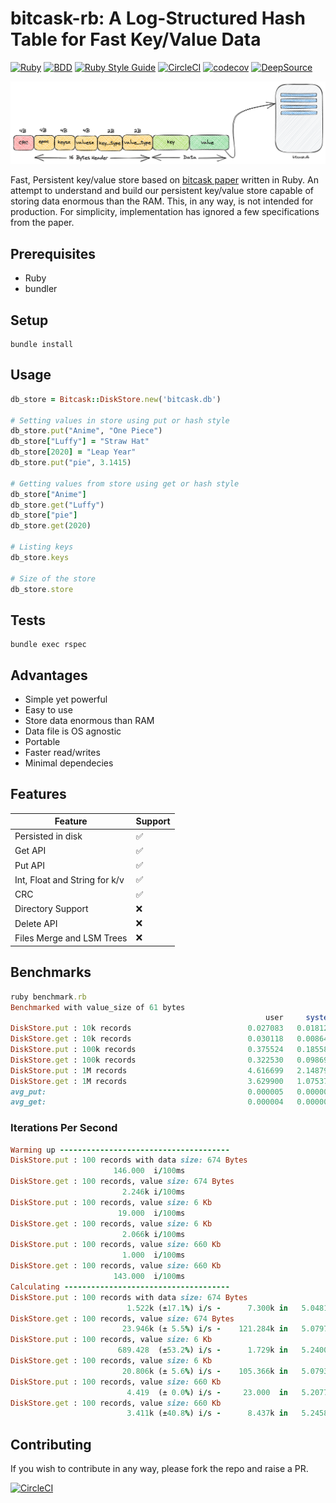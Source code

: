 # bitcask-rb: A Log-Structured Hash Table for Fast Key/Value Data

[![Ruby](https://img.shields.io/badge/ruby-3.1.1-brightgreen)](https://www.ruby-lang.org/en/)
[![BDD](https://img.shields.io/badge/rspec-3.1-green)](https://rspec.info/)
[![Ruby Style Guide](https://img.shields.io/badge/code%20style-rubocop-red)](https://github.com/rubocop/rubocop)
[![CircleCI](https://dl.circleci.com/status-badge/img/gh/dineshgowda24/bitcask-rb/tree/main.svg?style=shield)](https://dl.circleci.com/status-badge/redirect/gh/dineshgowda24/bitcask-rb/tree/main)
[![codecov](https://codecov.io/gh/dineshgowda24/bitcask-rb/branch/main/graph/badge.svg?token=HY8IQSEKCA)](https://codecov.io/gh/dineshgowda24/bitcask-rb)
[![DeepSource](https://deepsource.io/gh/dineshgowda24/bitcask-rb.svg/?label=active+issues&token=aISrLFG-Rwka_9MMiZixX_NT)](https://deepsource.io/gh/dineshgowda24/bitcask-rb/?ref=repository-badge)

<img src="image.png"/>

Fast, Persistent key/value store based on [bitcask paper](https://riak.com/assets/bitcask-intro.pdf) written in Ruby.
An attempt to understand and build our persistent key/value store capable of storing data enormous than the RAM. This, in any way, is not intended for production. For simplicity, implementation has ignored a few specifications from the paper.

## Prerequisites

- Ruby
- bundler

## Setup

```shell
bundle install
```

## Usage

```ruby
db_store = Bitcask::DiskStore.new('bitcask.db')

# Setting values in store using put or hash style
db_store.put("Anime", "One Piece")
db_store["Luffy"] = "Straw Hat"
db_store[2020] = "Leap Year"
db_store.put("pie", 3.1415)

# Getting values from store using get or hash style
db_store["Anime"]
db_store.get("Luffy")
db_store["pie"]
db_store.get(2020)

# Listing keys
db_store.keys

# Size of the store
db_store.store
```

## Tests

```shell
bundle exec rspec
```

## Advantages

- Simple yet powerful
- Easy to use
- Store data enormous than RAM
- Data file is OS agnostic
- Portable
- Faster read/writes
- Minimal dependecies

## Features

| Feature                               | Support            |
|---------------------------------------|--------------------|
| Persisted in disk                     | :white_check_mark: |
| Get API                               | :white_check_mark: |
| Put API                               | :white_check_mark: |
| Int, Float and String for k/v         | :white_check_mark: |
| CRC                                   | :white_check_mark: |
| Directory Support                     | :x:                |
| Delete API                            | :x:                |
| Files Merge and LSM Trees             | :x:                |

## Benchmarks

```ruby
ruby benchmark.rb
Benchmarked with value_size of 61 bytes
                                                         user     system      total        real
DiskStore.put : 10k records                          0.027083   0.018129   0.045212 (  0.045279)
DiskStore.get : 10k records                          0.030118   0.008643   0.038761 (  0.038883)
DiskStore.put : 100k records                         0.375524   0.185587   0.561111 (  0.563386)
DiskStore.get : 100k records                         0.322530   0.098692   0.421222 (  0.422358)
DiskStore.put : 1M records                           4.616699   2.148791   6.765490 (  6.807430)
DiskStore.get : 1M records                           3.629900   1.075376   4.705276 (  4.715082)
avg_put:                                             0.000005   0.000002   0.000007 (  0.000007)
avg_get:                                             0.000004   0.000001   0.000005 (  0.000005)
```

### Iterations Per Second

```ruby
Warming up --------------------------------------
DiskStore.put : 100 records with data size: 674 Bytes
                       146.000  i/100ms
DiskStore.get : 100 records, value size: 674 Bytes
                         2.246k i/100ms
DiskStore.put : 100 records, value size: 6 Kb
                        19.000  i/100ms
DiskStore.get : 100 records, value size: 6 Kb
                         2.066k i/100ms
DiskStore.put : 100 records, value size: 660 Kb
                         1.000  i/100ms
DiskStore.get : 100 records, value size: 660 Kb
                       143.000  i/100ms
Calculating -------------------------------------
DiskStore.put : 100 records with data size: 674 Bytes
                          1.522k (±17.1%) i/s -      7.300k in   5.048182s
DiskStore.get : 100 records, value size: 674 Bytes
                         23.946k (± 5.5%) i/s -    121.284k in   5.079779s
DiskStore.put : 100 records, value size: 6 Kb
                        689.428  (±53.2%) i/s -      1.729k in   5.240029s
DiskStore.get : 100 records, value size: 6 Kb
                         20.806k (± 5.6%) i/s -    105.366k in   5.079364s
DiskStore.put : 100 records, value size: 660 Kb
                          4.419  (± 0.0%) i/s -     23.000  in   5.207703s
DiskStore.get : 100 records, value size: 660 Kb
                          3.411k (±40.8%) i/s -      8.437k in   5.245820s
```

## Contributing

If you wish to contribute in any way, please fork the repo and raise a PR.

[![CircleCI](https://dl.circleci.com/insights-snapshot/gh/dineshgowda24/bitcask-rb/main/workflow/badge.svg?window=30d)](https://app.circleci.com/insights/github/dineshgowda24/bitcask-rb/workflows/workflow/overview?branch=main&reporting-window=last-30-days&insights-snapshot=true)